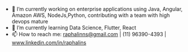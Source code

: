 - 🔭 I’m currently working on enterprise applications using Java, Angular, Amazon AWS, NodeJs,Python, contributing with a team with high devops mature
- 🌱 I’m currently learning Data Science, Flutter, React
- 📫 How to reach me: raphalinns@gmail.com | (11) 96390-4393 | www.linkedin.com/in/raphalins
